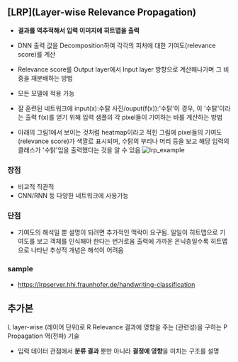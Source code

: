 ## [LRP](Layer-wise Relevance Propagation)
- **결과를 역추적해서 입력 이미지에 히트맵을 출력**
- DNN 출력 값을 Decomposition하여 각각의 피처에 대한 기여도(relevance score)를 계산
-  Relevance score를 Output layer에서 Input layer 방향으로 계산해나가며 그 비중을 재분배하는 방법
- 모든 모델에 적용 가능

- 잘 훈련된 네트워크에 input(x):수탉 사진/ouput(f(x)):'수탉'이 경우, 이 '수탉'이라는 출력 f(x)를 얻기 위해 입력 샘플의 각 pixel들이 기여하는 바를 계산하는 방법
- 아래의 그림1에서 보이는 것처럼 heatmap이라고 적힌 그림에 pixel들의 기여도(relevance score)가 색깔로 표시되며, 수탉의 부리나 머리 등을 보고 해당 입력의 클래스가 '수탉'임을 출력했다는 것을 알 수 있음
![lrp_example](https://user-images.githubusercontent.com/12220234/142083511-32da108a-b6d5-4827-879a-00e89f55238a.png)

### 장점
- 비교적 직관적
- CNN/RNN 등 다양한 네트워크에 사용가능 

### 단점
- 기여도의 해석일 뿐 설명이 되려면 추가적인 맥락이 요구됨. 일일이 히트맵으로 기여도를 보고 객체를 인식해야 한다는 번거로움
출력에 가까운 은닉층일수록 히트맵으로 나타난 추상적 개념은 해석이 어려움

### sample
- https://lrpserver.hhi.fraunhofer.de/handwriting-classification


## 추가본


L
layer-wise (레이어 단위)로
R
Relevance 결과에 영향을 주는 (관련성)을 구하는
P
Propagation 역(전파) 기술

- 입력 데이터 관점에서 **분류 결과** 뿐만 아니라 **결정에 영향**을 미치는 구조를 설명

